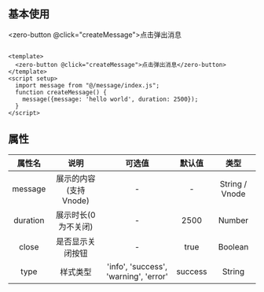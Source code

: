 <script setup>
import zeroButton from "@/button/zeroButton.vue";
import message from "@/message/index.js";
function createMessage(){
  message({message:'hello world',duration:2500});
}
</script>

## 基本使用

<zero-button @click="createMessage">点击弹出消息</zero-button>

```vue

<template>
  <zero-button @click="createMessage">点击弹出消息</zero-button>
</template>
<script setup>
  import message from "@/message/index.js";
  function createMessage() {
    message({message: 'hello world', duration: 2500});
  }
</script>

```


## 属性

|    属性名    |       说明       |                  可选值                  |   默认值   |       类型       |
|:---------:|:--------------:|:-------------------------------------:|:-------:|:--------------:|
|  message  | 展示的内容(支持Vnode) |                   -                   |    -    | String / Vnode |
| duration |  展示时长(0为不关闭)   |                   -                   |  2500   |     Number     |
|  close  |    是否显示关闭按钮    |                   -                   |  true   |    Boolean     |
|  type  |      样式类型      | 'info', 'success', 'warning', 'error' | success |     String     |


